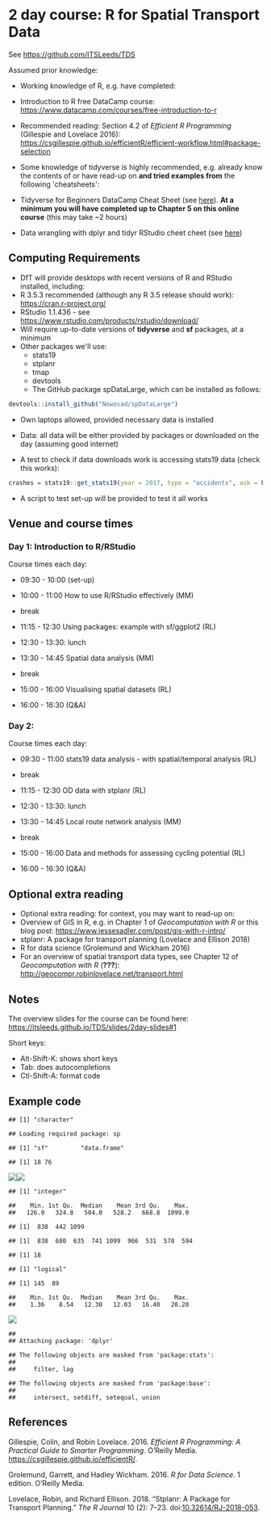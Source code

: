 2 day course: R for Spatial Transport Data
================

See <https://github.com/ITSLeeds/TDS>

Assumed prior knowledge:

-   Working knowledge of R, e.g. have completed:
-   Introduction to R free DataCamp course: <https://www.datacamp.com/courses/free-introduction-to-r>
-   Recommended reading: Section 4.2 of *Efficient R Programming* (Gillespie and Lovelace 2016): <https://csgillespie.github.io/efficientR/efficient-workflow.html#package-selection>

-   Some knowledge of tidyverse is highly recommended, e.g. already know the contents of or have read-up on **and tried examples from** the following 'cheatsheets':
-   Tidyverse for Beginners DataCamp Cheat Sheet (see [here](https://s3.amazonaws.com/assets.datacamp.com/blog_assets/Tidyverse+Cheat+Sheet.pdf)). **At a minimum you will have completed up to Chapter 5 on this online course** (this may take ~2 hours)
-   Data wrangling with dplyr and tidyr RStudio cheet cheet (see [here](https://www.rstudio.com/wp-content/uploads/2015/02/data-wrangling-cheatsheet.pdf))

<!-- **It's in the Analysis directorate** -->
Computing Requirements
----------------------

-   DfT will provide desktops with recent versions of R and RStudio installed, including:
-   R 3.5.3 recommended (although any R 3.5 release should work): <https://cran.r-project.org/>
-   RStudio 1.1.436 - see <https://www.rstudio.com/products/rstudio/download/>
-   Will require up-to-date versions of **tidyverse** and **sf** packages, at a minimum
-   Other packages we'll use:
    -   stats19
    -   stplanr
    -   tmap
    -   devtools
    -   The GitHub package spDataLarge, which can be installed as follows:

``` r
devtools::install_github("Nowosad/spDataLarge")
```

-   Own laptops allowed, provided necessary data is installed

-   Data: all data will be either provided by packages or downloaded on the day (assuming good internet)
-   A test to check if data downloads work is accessing stats19 data (check this works):

``` r
crashes = stats19::get_stats19(year = 2017, type = "accidents", ask = FALSE)
```

-   A script to test set-up will be provided to test it all works

Venue and course times
----------------------

### Day 1: Introduction to R/RStudio

Course times each day:

-   09:30 - 10:00 (set-up)

-   10:00 - 11:00 How to use R/RStudio effectively (MM)

-   break

-   11:15 - 12:30 Using packages: example with sf/ggplot2 (RL)

-   12:30 - 13:30: lunch

-   13:30 - 14:45 Spatial data analysis (MM)

-   break

-   15:00 - 16:00 Visualising spatial datasets (RL)

-   16:00 - 16:30 (Q&A)

### Day 2:

Course times each day:

-   09:30 - 11:00 stats19 data analysis - with spatial/temporal analysis (RL)

-   break

-   11:15 - 12:30 OD data with stplanr (RL)

-   12:30 - 13:30: lunch

-   13:30 - 14:45 Local route network analysis (MM)

-   break

-   15:00 - 16:00 Data and methods for assessing cycling potential (RL)

-   16:00 - 16:30 (Q&A)

<!-- - Download data from open roads: put on test scripts -->

Optional extra reading
----------------------

-   Optional extra reading: for context, you may want to read-up on:
-   Overview of GIS in R, e.g. in Chapter 1 of *Geocomputation with R* or this blog post: <https://www.jessesadler.com/post/gis-with-r-intro/>
-   stplanr: A package for transport planning (Lovelace and Ellison 2018)
-   R for data science (Grolemund and Wickham 2016)
-   For an overview of spatial transport data types, see Chapter 12 of *Geocomputation with R* (<span class="citeproc-not-found" data-reference-id="lovelace_geocomputation_2019">**???**</span>): <http://geocompr.robinlovelace.net/transport.html>

Notes
-----

The overview slides for the course can be found here: <https://itsleeds.github.io/TDS/slides/2day-slides#1>

Short keys:

-   Alt-Shift-K: shows short keys
-   Tab: does autocompletions
-   Ctl-Shift-A: format code

Example code
------------

    ## [1] "character"

    ## Loading required package: sp

    ## [1] "sf"         "data.frame"

    ## [1] 18 76

![](2day_files/figure-markdown_github/unnamed-chunk-3-1.png)![](2day_files/figure-markdown_github/unnamed-chunk-3-2.png)

    ## [1] "integer"

    ##    Min. 1st Qu.  Median    Mean 3rd Qu.    Max. 
    ##   126.0   324.8   504.0   528.2   668.8  1099.0

    ## [1]  838  442 1099

    ## [1]  838  680  635  741 1099  966  531  578  594

    ## [1] 18

    ## [1] "logical"

    ## [1] 145  89

    ##    Min. 1st Qu.  Median    Mean 3rd Qu.    Max. 
    ##    1.36    8.54   12.30   12.03   16.40   20.20

![](2day_files/figure-markdown_github/unnamed-chunk-3-3.png)

    ## 
    ## Attaching package: 'dplyr'

    ## The following objects are masked from 'package:stats':
    ## 
    ##     filter, lag

    ## The following objects are masked from 'package:base':
    ## 
    ##     intersect, setdiff, setequal, union

References
----------

Gillespie, Colin, and Robin Lovelace. 2016. *Efficient R Programming: A Practical Guide to Smarter Programming*. O’Reilly Media. <https://csgillespie.github.io/efficientR/>.

Grolemund, Garrett, and Hadley Wickham. 2016. *R for Data Science*. 1 edition. O’Reilly Media.

Lovelace, Robin, and Richard Ellison. 2018. “Stplanr: A Package for Transport Planning.” *The R Journal* 10 (2): 7–23. doi:[10.32614/RJ-2018-053](https://doi.org/10.32614/RJ-2018-053).
